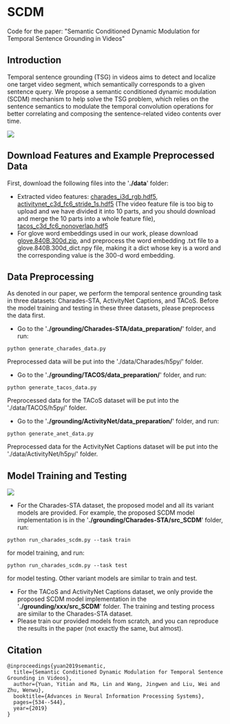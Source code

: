# SCDM
Code for the paper: "Semantic Conditioned Dynamic Modulation for Temporal Sentence Grounding in Videos"

## Introduction
 
Temporal sentence grounding (TSG) in videos aims to detect and localize one target video segment, which semantically corresponds to a given sentence query. We propose a semantic conditioned dynamic modulation (SCDM) mechanism to help solve the TSG problem, which relies on the sentence semantics to modulate the temporal convolution operations for better correlating and composing the sentence-related video contents over time.

![](https://github.com/yytzsy/SCDM/blob/master/task.PNG)

## Download Features and Example Preprocessed Data

First, download the following files into the '**./data**' folder:
* Extracted video features: [charades_i3d_rgb.hdf5](https://cloud.tsinghua.edu.cn/f/b17bc7e9f17b4d0f8179/?dl=1), [activitynet_c3d_fc6_stride_1s.hdf5](https://cloud.tsinghua.edu.cn/d/8cc1ca07bd3642e2972e/) (The video feature file is too big to upload and we have divided it into 10 parts, and you should download and merge the 10 parts into a whole feature file), [tacos_c3d_fc6_nonoverlap.hdf5](https://cloud.tsinghua.edu.cn/f/79ef2b6956084ab48416/?dl=1)
* For glove word embeddings used in our work, please download [glove.840B.300d.zip](http://nlp.stanford.edu/data/glove.840B.300d.zip), and preprocess the word embedding .txt file to a glove.840B.300d_dict.npy file, making it a dict whose key is a word and the corresponding value is the 300-d word embedding. 

## Data Preprocessing

As denoted in our paper, we perform the temporal sentence grounding task in three datasets: Charades-STA, ActivityNet Captions, and TACoS. Before the model training and testing in these three datasets, please preprocess the data first. 

* Go to the '**./grounding/Charades-STA/data_preparation/**' folder, and run:
```
python generate_charades_data.py
```
Preprocessed data will be put into the './data/Charades/h5py/' folder.

* Go to the '**./grounding/TACOS/data_preparation/**' folder, and run:
```
python generate_tacos_data.py
```
Preprocessed data for the TACoS dataset will be put into the './data/TACOS/h5py/' folder.

* Go to the '**./grounding/ActivityNet/data_preparation/**' folder, and run:
```
python generate_anet_data.py
```
Preprocessed data for the ActivityNet Captions dataset will be put into the './data/ActivityNet/h5py/' folder.

## Model Training and Testing
![](https://github.com/yytzsy/SCDM/blob/master/model.PNG)

* For the Charades-STA dataset, the proposed model and all its variant models are provided. For example, the proposed SCDM model implementation is in the '**./grounding/Charades-STA/src_SCDM**' folder, run:
```
python run_charades_scdm.py --task train
```
for model training, and run:
```
python run_charades_scdm.py --task test
```
for model testing. Other variant models are similar to train and test.

* For the TACoS and ActivityNet Captions dataset, we only provide the proposed SCDM model implementation in the '**./grounding/xxx/src_SCDM**' folder. The training and testing process are similar to the Charades-STA dataset.
* Please train our provided models from scratch, and you can reproduce the results in the paper (not exactly the same, but almost).

## Citation
```
@inproceedings{yuan2019semantic,
  title={Semantic Conditioned Dynamic Modulation for Temporal Sentence Grounding in Videos},
  author={Yuan, Yitian and Ma, Lin and Wang, Jingwen and Liu, Wei and Zhu, Wenwu},
  booktitle={Advances in Neural Information Processing Systems},
  pages={534--544},
  year={2019}
}
```
